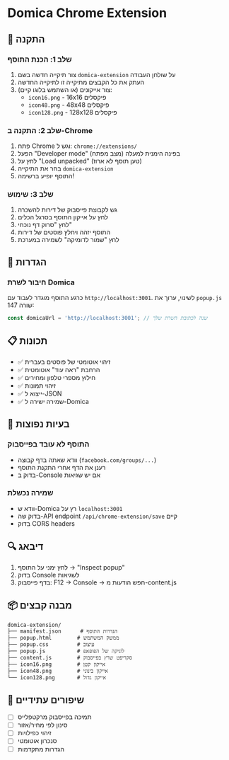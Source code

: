 # Domica Chrome Extension

## 🚀 התקנה

### שלב 1: הכנת התוסף
1. צור תיקייה חדשה בשם `domica-extension` על שולחן העבודה
2. העתק את כל הקבצים מתיקייה זו לתיקייה החדשה
3. צור אייקונים (או השתמש בלוגו קיים):
   - `icon16.png` - 16x16 פיקסלים
   - `icon48.png` - 48x48 פיקסלים  
   - `icon128.png` - 128x128 פיקסלים

### שלב 2: התקנה ב-Chrome
1. פתח Chrome וגש ל: `chrome://extensions/`
2. הפעל "Developer mode" (מצב מפתח) בפינה הימנית למעלה
3. לחץ על "Load unpacked" (טען תוסף לא ארוז)
4. בחר את התיקייה `domica-extension`
5. התוסף יופיע ברשימה!

### שלב 3: שימוש
1. גש לקבוצת פייסבוק של דירות להשכרה
2. לחץ על אייקון התוסף בסרגל הכלים
3. לחץ "סרוק דף נוכחי"
4. התוסף יזהה ויחלץ פוסטים של דירות
5. לחץ "שמור לדומיקה" לשמירה במערכת

## 🔧 הגדרות

### חיבור לשרת Domica
כרגע התוסף מוגדר לעבוד עם `http://localhost:3001`. 
לשינוי, ערוך את `popup.js` שורה 147:
```javascript
const domicaUrl = 'http://localhost:3001'; // שנה לכתובת השרת שלך
```

## 📋 תכונות

- ✅ זיהוי אוטומטי של פוסטים בעברית
- ✅ הרחבת "ראה עוד" אוטומטית
- ✅ חילוץ מספרי טלפון ומחירים
- ✅ זיהוי תמונות
- ✅ ייצוא ל-JSON
- ✅ שמירה ישירה ל-Domica

## 🐛 בעיות נפוצות

### התוסף לא עובד בפייסבוק
- וודא שאתה בדף קבוצה (`facebook.com/groups/...`)
- רענן את הדף אחרי התקנת התוסף
- בדוק ב-Console אם יש שגיאות

### שמירה נכשלת
- וודא ש-Domica רץ על `localhost:3001`
- בדוק שה-API endpoint `/api/chrome-extension/save` קיים
- בדוק CORS headers

## 🔍 דיבאג

1. לחץ ימני על התוסף → "Inspect popup"
2. בדוק Console לשגיאות
3. בדף פייסבוק: F12 → Console → חפש הודעות מ-content.js

## 📦 מבנה קבצים

```
domica-extension/
├── manifest.json      # הגדרות התוסף
├── popup.html        # ממשק המשתמש
├── popup.css         # עיצוב
├── popup.js          # לוגיקה של הפופאפ
├── content.js        # סקריפט שרץ בפייסבוק
├── icon16.png        # אייקון קטן
├── icon48.png        # אייקון בינוני
└── icon128.png       # אייקון גדול
```

## 🚀 שיפורים עתידיים

- [ ] תמיכה בפייסבוק מרקטפלייס
- [ ] סינון לפי מחיר/אזור
- [ ] זיהוי כפילויות
- [ ] סנכרון אוטומטי
- [ ] הגדרות מתקדמות